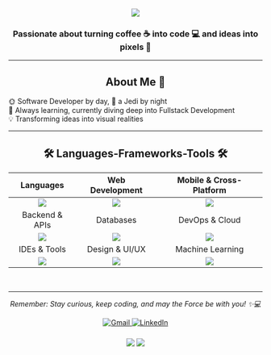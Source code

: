 <h1 align="center">
  <img
    src="https://readme-typing-svg.herokuapp.com/?font=Righteous&size=35&center=true&vCenter=true&width=500&height=70&duration=4000&lines=Hi+There!+👋;+I%27m+Giuseppe!%20😃"
  />
</h1>

<h3 align="center">
  Passionate about turning coffee ☕ into code 💻 and ideas into pixels 🎨
</h3>

<hr />
<h2 align="center"> About Me 🚀 </h2>

<div>
  <ul style="list-style-type: none; padding: 0;">
    <li>🌞 Software Developer by day, 🌟 a Jedi by night</li>
    <li>🌱 Always learning, currently diving deep into Fullstack Development</li>
    <li>💡 Transforming ideas into visual realities</li>
  </ul>
</div>
<hr />

<h2 align="center">🛠️ Languages-Frameworks-Tools 🛠️</h2>

<div align="center">

| Languages | Web Development | Mobile & Cross-Platform |
|:---:|:---:|:---:|
| <div align="center"><img src="https://skillicons.dev/icons?i=java,cpp,py,js" /></div> | <div align="center"><img src="https://skillicons.dev/icons?i=html,css,js,nodejs" /><br/></div> | <div align="center"><img src="https://skillicons.dev/icons?i=flutter,dart,androidstudio" /></div> |
| Backend & APIs | Databases | DevOps & Cloud |
| <div align="center"><img src="https://skillicons.dev/icons?i=spring,nodejs" /><br/></div> | <div align="center"><img src="https://skillicons.dev/icons?i=postgresql,mysql,sqlite" /><br/></div> | <div align="center"><img src="https://skillicons.dev/icons?i=docker,github" /></div> |
| IDEs & Tools | Design & UI/UX | Machine Learning |
| <div align="center"><img src="https://skillicons.dev/icons?i=vscode,idea,postman" /></div> | <div align="center"><img src="https://skillicons.dev/icons?i=figma"/></div> | <div align="center"><img src="https://skillicons.dev/icons?i=py" /></div> |
</div>
<br />
<hr />

<div align="center">
  <p>
    <em>
      Remember: Stay curious, keep coding, and may the Force be with you!
      ✨💻
    </em>
  </p>
</div>

<div align="center">
  <a href="mailto:giuseppe.cordeiro@gmail.com">
    <img
      src="https://img.shields.io/badge/Gmail-333333?style=for-the-badge&logo=gmail&logoColor=red"
      alt="Gmail"
    />
  </a>
  <a href="https://www.linkedin.com/in/giuseppecordeiro/" target="_blank">
    <img 
    src="https://img.shields.io/badge/LinkedIn-0077B5?style=for-the-badge&logo=linkedin&logoColor=white" 
    alt="LinkedIn">
  </a>
</div>

<h3 align="center">
  <img
    src="https://readme-typing-svg.herokuapp.com/?font=Righteous&size=25&center=true&vCenter=true&width=500&height=70&duration=4000&lines=Thanks+for+visiting!+✌️;"
  />
  <a href="https://visitcount.itsvg.in">
    <img src="https://visitcount.itsvg.in/api?id=giusfds&label=Profile%20Views&color=0&icon=5&pretty=false" />
  </a>
</h3>